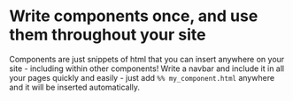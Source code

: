 # Write components once, and use them throughout your site

Components are just snippets of html that you can insert anywhere on your site - including within other components! Write a navbar and include it in all your pages quickly and easily - just add `%% my_component.html` anywhere and it will be inserted automatically.